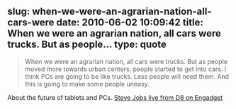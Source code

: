 slug: when-we-were-an-agrarian-nation-all-cars-were
date: 2010-06-02 10:09:42
title: When we were an agrarian nation, all cars were trucks. But as people...
type: quote
---

> When we were an agrarian nation, all cars were trucks. But as people moved more towards urban centers, people started to get into cars. I think PCs are going to be like trucks. Less people will need them. And this is going to make some people uneasy.

About the future of tablets and PCs. [Steve Jobs live from D8 on Engadget](http://www.engadget.com/2010/06/01/steve-jobs-live-from-d8/?sort=oldest&refresh=0)
